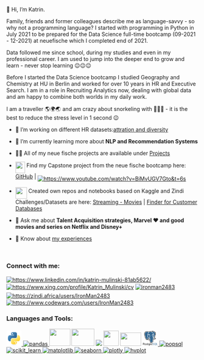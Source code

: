 👋 Hi, I’m Katrin. 

Family, friends and former colleagues describe me as language-savvy - so why not a programming language? I started with programming in Python in July 2021 to be prepared for the Data Science full-time bootcamp (09-2021 - 12-2021) at neuefische which I completed end of 2021. 

Data followed me since school, during my studies and even in my professional career. I am used to jump into the deeper end to grow and learn - never stop learning 😉😉😉

Before I started the Data Science bootcamp I studied Geography and Chemistry at HU in Berlin and worked for over 10 years in HR and Executive Search. I am in a role in Recruiting Analytics now, dealing with global data and am happy to combine both worlds in my daily work.

I am a traveller 🌎🌍🌏 and am crazy about snorkeling with 🐢🐠🐬 - it is the best to reduce the stress level in 1 second 😉


- 🔭 I’m working on different HR datasets:[attration and diversity](https://github.com/IronMan2483/HR_Analytics_IBMDataset)

- 🌱 I’m currently learning more about **NLP and Recommendation Systems**

- 👨‍💻 All of my neue fische projects are available under [Projects](https://github.com/IronMan2483/Projects)
- <img align="middle" src="https://cdn-icons-png.flaticon.com/512/1087/1087815.png" height="30" width="25"> Find my Capstone project from the neue fische bootcamp here: [GitHub](https://github.com/IronMan2483/neuefische_Capstone) | <a href="https://www.youtube.com/watch?v=BiMvUGV7Gto&t=6s" target="blank"><img align="middle" src="https://upload.wikimedia.org/wikipedia/commons/thumb/b/b8/YouTube_Logo_2017.svg/2560px-YouTube_Logo_2017.svg.png" alt="https://www.youtube.com/watch?v=BiMvUGV7Gto&t=6s" height="20" width="42" /></a> 
- <img align="middle" src="https://icon-library.com/images/movies-icon/movies-icon-6.jpg" height="30" width="30"> Created own repos and notebooks based on Kaggle and Zindi Challenges/Datasets are here: [Streaming - Movies](https://github.com/IronMan2483/streaming_movies) | [Finder for Customer Databases](https://github.com/IronMan2483/Finder)

- 💬 Ask me about **Talent Acquisition strategies, Marvel ❤️ and good movies and series on Netflix and Disney+**

- 📄 Know about [my experiences](https://www.linkedin.com/in/katrin-mulinski-81ab5622/)

<br />

<h3 align="left">Connect with me:</h3>
<p align="left">
<a href="https://linkedin.com/in/https://www.linkedin.com/in/katrin-mulinski-81ab5622/" target="blank"><img align="center" src="https://raw.githubusercontent.com/rahuldkjain/github-profile-readme-generator/master/src/images/icons/Social/linked-in-alt.svg" alt="https://www.linkedin.com/in/katrin-mulinski-81ab5622/" height="30" width="40" /></a>
  <a href="https://www.xing.com/profile/Katrin_Mulinski/cv" target="blank"><img align="center" src="https://upload.wikimedia.org/wikipedia/commons/b/b4/Xing_logo.svg" alt="https://www.xing.com/profile/Katrin_Mulinski/cv" height="40" width="50" /></a>
<a href="https://kaggle.com/ironman2483" target="blank"><img align="center" src="https://raw.githubusercontent.com/rahuldkjain/github-profile-readme-generator/master/src/images/icons/Social/kaggle.svg" alt="ironman2483" height="30" width="40" /></a>
<a href="https://zindi.africa/users/IronMan2483" target="blank"><img align="middle" src="https://assets.zindi.africa/media/00aa4a928f3c44f881834d47fe624d91.png" alt="https://zindi.africa/users/IronMan2483" height="60" width="70" /></a>
<a href="https://www.codewars.com/users/IronMan2483" target="blank"><img align="center" src="https://miro.medium.com/max/880/1*0pLbHKAulWnsx4U2MQyn2w.png" alt="https://www.codewars.com/users/IronMan2483" height="60" width="90" /></a>
</p>

<h3 align="left">Languages and Tools:</h3>
<p align="left"><a href="https://www.python.org" target="_blank"> <img src="https://raw.githubusercontent.com/devicons/devicon/master/icons/python/python-original.svg" alt="python" width="40" height="40"/> </a> 
  <a href="https://pandas.pydata.org" target="_blank"> <img src="https://upload.wikimedia.org/wikipedia/commons/thumb/e/ed/Pandas_logo.svg/1200px-Pandas_logo.svg.png" alt="pandas" width="70" height="40"/> </a>  
  <a href="https://numpy.org/" target="_blank"><img src="https://numpy.org/doc/stable/_static/numpylogo.svg" width="55" height="45"/></a>
  <a href="https://code.visualstudio.com/" target="_blank"><img src="https://res.cloudinary.com/canonical/image/fetch/f_auto,q_auto,fl_sanitize,c_fill,w_720/https://ubuntu.com/wp-content/uploads/c9f4/visualstudio_code-card.png" width="60" height="45"/></a>
  <a href="https://jupyter.org/" target="_blank"><img src="https://jupyter.org/assets/share.png" width="55" height"55"/></a>
  <a href="https://cassandra.apache.org/_/index.html" target="_blank"><img src="https://miro.medium.com/max/625/0*x6HXnRHe7uuJbAdQ.jpg" width="40" height="40"/></a>
  <a href="https://dbeaver.com/" target="_blank"><img src="https://repository-images.githubusercontent.com/44662669/f3f5c080-808b-11ea-9713-2bea65875d95" width="55" height="35"/></a>
 <a href="https://www.postgresql.org" target="_blank"> <img src="https://raw.githubusercontent.com/devicons/devicon/master/icons/postgresql/postgresql-original-wordmark.svg" alt="postgresql" width="40" height="40"/> </a> 
  <a href="https://popsql.com" target="_blank"> <img src="https://mma.prnewswire.com/media/1249498/PopSQL_Logo.jpg" alt="popsql" width="70" height="30"/> </a> 
  <a href="https://scikit-learn.org/" target="_blank"> <img src="https://upload.wikimedia.org/wikipedia/commons/0/05/Scikit_learn_logo_small.svg" alt="scikit_learn" width="40" height="40"/> </a> 
<a href="https://matplotlib.org" target="_blank"> <img src="https://miro.medium.com/max/724/1*aUSZsGFCMPNYCkQygs4aGQ.jpeg" alt="matplotlib" width="60" height="40"/> </a>
<a href="https://seaborn.pydata.org" target="_blank"> <img src="https://files.ai-pool.com/a/21155149cb560f48f085a21264277c3c.png" alt="seaborn" width="50" height="40"/> </a>  
<a href="https://plotly.com" target="_blank"> <img src="https://upload.wikimedia.org/wikipedia/commons/thumb/3/37/Plotly-logo-01-square.png/1200px-Plotly-logo-01-square.png" alt="plotly" width="80" height="40"/> </a>     
<a href="https://hvplot.holoviz.org" target="_blank"> <img src="https://holoviz.org/assets/hvplot.png" alt="hvplot" width="30" height="60"/> </a>

</p>
